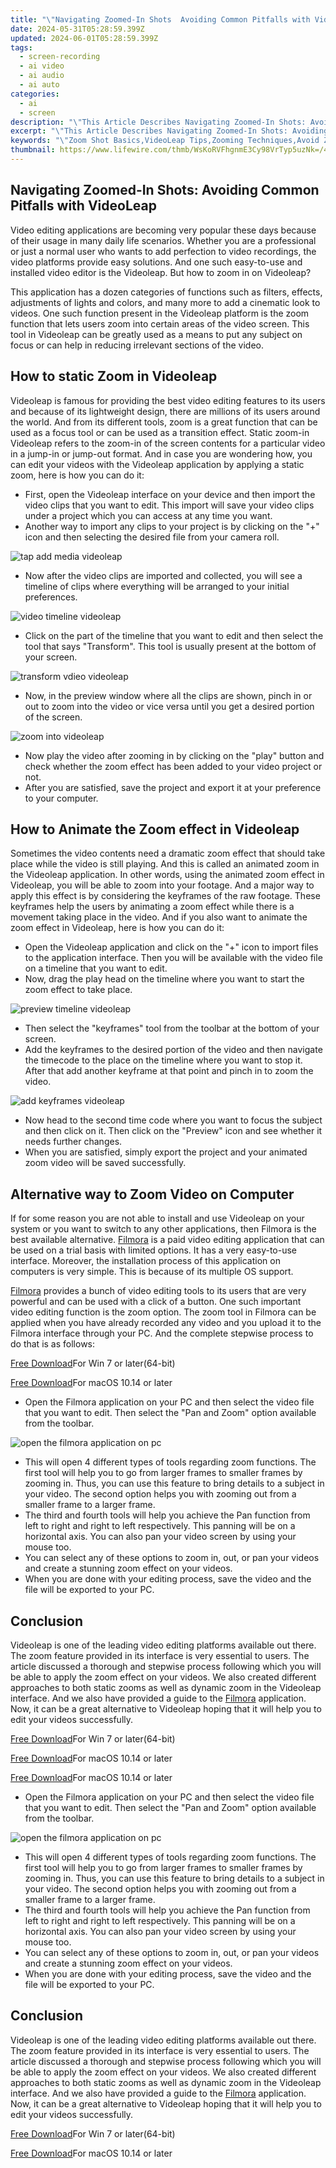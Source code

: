 ```yaml
---
title: "\"Navigating Zoomed-In Shots  Avoiding Common Pitfalls with VideoLeap for 2024\""
date: 2024-05-31T05:28:59.399Z
updated: 2024-06-01T05:28:59.399Z
tags: 
  - screen-recording
  - ai video
  - ai audio
  - ai auto
categories: 
  - ai
  - screen
description: "\"This Article Describes Navigating Zoomed-In Shots: Avoiding Common Pitfalls with VideoLeap for 2024\""
excerpt: "\"This Article Describes Navigating Zoomed-In Shots: Avoiding Common Pitfalls with VideoLeap for 2024\""
keywords: "\"Zoom Shot Basics,VideoLeap Tips,Zooming Techniques,Avoid Zoomed Errors,Shooting Close-Ups,Zoom Photography Guide,Leaping Visuals\""
thumbnail: https://www.lifewire.com/thmb/WsKoRVFhgnmE3Cy98VrTyp5uzNk=/400x300/filters:no_upscale():max_bytes(150000):strip_icc()/terminal-command-prompt-windows-11-5b5ff2747dbe46f985d98b2d60b3ddb2.png
---
```


## Navigating Zoomed-In Shots: Avoiding Common Pitfalls with VideoLeap

Video editing applications are becoming very popular these days because of their usage in many daily life scenarios. Whether you are a professional or just a normal user who wants to add perfection to video recordings, the video platforms provide easy solutions. And one such easy-to-use and installed video editor is the Videoleap. But how to zoom in on Videoleap?

This application has a dozen categories of functions such as filters, effects, adjustments of lights and colors, and many more to add a cinematic look to videos. One such function present in the Videoleap platform is the zoom function that lets users zoom into certain areas of the video screen. This tool in Videoleap can be greatly used as a means to put any subject on focus or can help in reducing irrelevant sections of the video.

## How to static Zoom in Videoleap

Videoleap is famous for providing the best video editing features to its users and because of its lightweight design, there are millions of its users around the world. And from its different tools, zoom is a great function that can be used as a focus tool or can be used as a transition effect. Static zoom-in Videoleap refers to the zoom-in of the screen contents for a particular video in a jump-in or jump-out format. And in case you are wondering how, you can edit your videos with the Videoleap application by applying a static zoom, here is how you can do it:

* First, open the Videoleap interface on your device and then import the video clips that you want to edit. This import will save your video clips under a project which you can access at any time you want.
* Another way to import any clips to your project is by clicking on the "+" icon and then selecting the desired file from your camera roll.

![tap add media videoleap](https://images.wondershare.com/filmora/article-images/2022/07/tap-add-media-videoleap.jpg)

* Now after the video clips are imported and collected, you will see a timeline of clips where everything will be arranged to your initial preferences.

![video timeline videoleap](https://images.wondershare.com/filmora/article-images/2022/07/video-timeline-videoleap.jpg)

* Click on the part of the timeline that you want to edit and then select the tool that says "Transform". This tool is usually present at the bottom of your screen.

![transform vdieo videoleap](https://images.wondershare.com/filmora/article-images/2022/07/transform-vdieo-videoleap.jpg)

* Now, in the preview window where all the clips are shown, pinch in or out to zoom into the video or vice versa until you get a desired portion of the screen.

![zoom into videoleap](https://images.wondershare.com/filmora/article-images/2022/07/zoom-into-videoleap.jpg)

* Now play the video after zooming in by clicking on the "play" button and check whether the zoom effect has been added to your video project or not.
* After you are satisfied, save the project and export it at your preference to your computer.

## How to Animate the Zoom effect in Videoleap

Sometimes the video contents need a dramatic zoom effect that should take place while the video is still playing. And this is called an animated zoom in the Videoleap application. In other words, using the animated zoom effect in Videoleap, you will be able to zoom into your footage. And a major way to apply this effect is by considering the keyframes of the raw footage. These keyframes help the users by animating a zoom effect while there is a movement taking place in the video. And if you also want to animate the zoom effect in Videoleap, here is how you can do it:

* Open the Videoleap application and click on the "+" icon to import files to the application interface. Then you will be available with the video file on a timeline that you want to edit.
* Now, drag the play head on the timeline where you want to start the zoom effect to take place.

![preview timeline videoleap](https://images.wondershare.com/filmora/article-images/2022/07/preview-timeline-videoleap.jpg)

* Then select the "keyframes" tool from the toolbar at the bottom of your screen.
* Add the keyframes to the desired portion of the video and then navigate the timecode to the place on the timeline where you want to stop it. After that add another keyframe at that point and pinch in to zoom the video.

![add keyframes videoleap](https://images.wondershare.com/filmora/article-images/2022/07/add-keyframes-videoleap.jpg)

* Now head to the second time code where you want to focus the subject and then click on it. Then click on the "Preview" icon and see whether it needs further changes.
* When you are satisfied, simply export the project and your animated zoom video will be saved successfully.

## Alternative way to Zoom Video on Computer

If for some reason you are not able to install and use Videoleap on your system or you want to switch to any other applications, then Filmora is the best available alternative. [Filmora](https://tools.techidaily.com/wondershare/filmora/download/) is a paid video editing application that can be used on a trial basis with limited options. It has a very easy-to-use interface. Moreover, the installation process of this application on computers is very simple. This is because of its multiple OS support.

[Filmora](https://tools.techidaily.com/wondershare/filmora/download/) provides a bunch of video editing tools to its users that are very powerful and can be used with a click of a button. One such important video editing function is the zoom option. The zoom tool in Filmora can be applied when you have already recorded any video and you upload it to the Filmora interface through your PC. And the complete stepwise process to do that is as follows:

[Free Download](https://tools.techidaily.com/wondershare/filmora/download/)For Win 7 or later(64-bit)

[Free Download](https://tools.techidaily.com/wondershare/filmora/download/)For macOS 10.14 or later

* Open the Filmora application on your PC and then select the video file that you want to edit. Then select the "Pan and Zoom" option available from the toolbar.

![open the filmora application on pc](https://images.wondershare.com/filmora/guide/pan-zoom-feature-filmora.jpg)

* This will open 4 different types of tools regarding zoom functions. The first tool will help you to go from larger frames to smaller frames by zooming in. Thus, you can use this feature to bring details to a subject in your video. The second option helps you with zooming out from a smaller frame to a larger frame.
* The third and fourth tools will help you achieve the Pan function from left to right and right to left respectively. This panning will be on a horizontal axis. You can also pan your video screen by using your mouse too.
* You can select any of these options to zoom in, out, or pan your videos and create a stunning zoom effect on your videos.
* When you are done with your editing process, save the video and the file will be exported to your PC.

## Conclusion

Videoleap is one of the leading video editing platforms available out there. The zoom feature provided in its interface is very essential to users. The article discussed a thorough and stepwise process following which you will be able to apply the zoom effect on your videos. We also created different approaches to both static zooms as well as dynamic zoom in the Videoleap interface. And we also have provided a guide to the [Filmora](https://tools.techidaily.com/wondershare/filmora/download/) application. Now, it can be a great alternative to Videoleap hoping that it will help you to edit your videos successfully.

[Free Download](https://tools.techidaily.com/wondershare/filmora/download/)For Win 7 or later(64-bit)

[Free Download](https://tools.techidaily.com/wondershare/filmora/download/)For macOS 10.14 or later

[Free Download](https://tools.techidaily.com/wondershare/filmora/download/)For macOS 10.14 or later

* Open the Filmora application on your PC and then select the video file that you want to edit. Then select the "Pan and Zoom" option available from the toolbar.

![open the filmora application on pc](https://images.wondershare.com/filmora/guide/pan-zoom-feature-filmora.jpg)

* This will open 4 different types of tools regarding zoom functions. The first tool will help you to go from larger frames to smaller frames by zooming in. Thus, you can use this feature to bring details to a subject in your video. The second option helps you with zooming out from a smaller frame to a larger frame.
* The third and fourth tools will help you achieve the Pan function from left to right and right to left respectively. This panning will be on a horizontal axis. You can also pan your video screen by using your mouse too.
* You can select any of these options to zoom in, out, or pan your videos and create a stunning zoom effect on your videos.
* When you are done with your editing process, save the video and the file will be exported to your PC.

## Conclusion

Videoleap is one of the leading video editing platforms available out there. The zoom feature provided in its interface is very essential to users. The article discussed a thorough and stepwise process following which you will be able to apply the zoom effect on your videos. We also created different approaches to both static zooms as well as dynamic zoom in the Videoleap interface. And we also have provided a guide to the [Filmora](https://tools.techidaily.com/wondershare/filmora/download/) application. Now, it can be a great alternative to Videoleap hoping that it will help you to edit your videos successfully.

[Free Download](https://tools.techidaily.com/wondershare/filmora/download/)For Win 7 or later(64-bit)

[Free Download](https://tools.techidaily.com/wondershare/filmora/download/)For macOS 10.14 or later

<ins class="adsbygoogle"
     style="display:block"
     data-ad-format="autorelaxed"
     data-ad-client="ca-pub-7571918770474297"
     data-ad-slot="1223367746"></ins>

<ins class="adsbygoogle"
     style="display:block"
     data-ad-format="autorelaxed"
     data-ad-client="ca-pub-7571918770474297"
     data-ad-slot="1223367746"></ins>



<ins class="adsbygoogle"
     style="display:block"
     data-ad-client="ca-pub-7571918770474297"
     data-ad-slot="8358498916"
     data-ad-format="auto"
     data-full-width-responsive="true"></ins>


